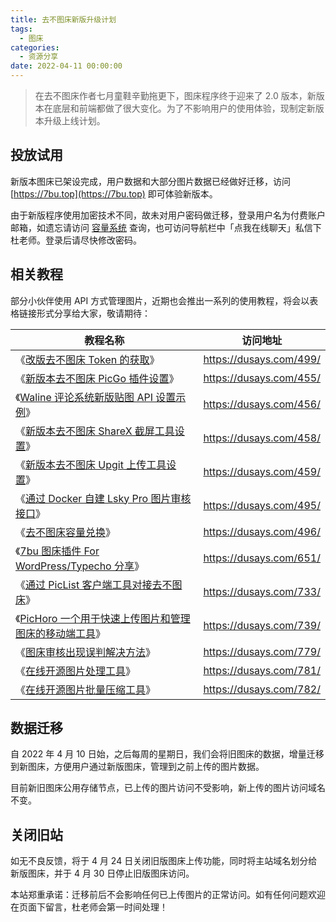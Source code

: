 ```yaml
---
title: 去不图床新版升级计划
tags:
  - 图床
categories:
  - 资源分享
date: 2022-04-11 00:00:00
---
```


> 在去不图床作者七月童鞋辛勤拖更下，图床程序终于迎来了 2.0 版本，新版本在底层和前端都做了很大变化。为了不影响用户的使用体验，现制定新版本升级上线计划。

<!-- more -->

## 投放试用

新版本图床已架设完成，用户数据和大部分图片数据已经做好迁移，访问 [https://7bu.top](https://7bu.top) 即可体验新版本。

由于新版程序使用加密技术不同，故未对用户密码做迁移，登录用户名为付费账户邮箱，如遗忘请访问 [容量系统](https://pay.dusay.cn) 查询，也可访问导航栏中「点我在线聊天」私信下杜老师。登录后请尽快修改密码。

## 相关教程

部分小伙伴使用 API 方式管理图片，近期也会推出一系列的使用教程，将会以表格链接形式分享给大家，敬请期待：

| 教程名称 | 访问地址 |
| - | - |
| 《[改版去不图床 Token 的获取](https://dusays.com/499/)》 | https://dusays.com/499/ |
| 《[新版本去不图床 PicGo 插件设置](https://dusays.com/455/)》 | https://dusays.com/455/ |
| 《[Waline 评论系统新版贴图 API 设置示例](https://dusays.com/456/)》 | https://dusays.com/456/ |
| 《[新版本去不图床 ShareX 截屏工具设置](https://dusays.com/458/)》 | https://dusays.com/458/ |
| 《[新版本去不图床 Upgit 上传工具设置](https://dusays.com/459/)》 | https://dusays.com/459/ |
| 《[通过 Docker 自建 Lsky Pro 图片审核接口](https://dusays.com/495/)》 | https://dusays.com/495/ |
| 《[去不图床容量兑换](https://dusays.com/496/)》 | https://dusays.com/496/ |
| 《[7bu 图床插件 For WordPress/Typecho 分享](https://dusays.com/651/)》 | https://dusays.com/651/ |
| 《[通过 PicList 客户端工具对接去不图床](https://dusays.com/733/)》 | https://dusays.com/733/ |
| 《[PicHoro 一个用于快速上传图片和管理图床的移动端工具](https://dusays.com/739/)》 | https://dusays.com/739/ |
| 《[图床审核出现误判解决方法](https://dusays.com/779/)》 | https://dusays.com/779/ |
| 《[在线开源图片处理工具](https://dusays.com/781/)》 | https://dusays.com/781/ |
| 《[在线开源图片批量压缩工具](https://dusays.com/782/)》 | https://dusays.com/782/ |

## 数据迁移

自 2022 年 4 月 10 日始，之后每周的星期日，我们会将旧图床的数据，增量迁移到新图床，方便用户通过新版图床，管理到之前上传的图片数据。

目前新旧图床公用存储节点，已上传的图片访问不受影响，新上传的图片访问域名不变。

## 关闭旧站

如无不良反馈，将于 4 月 24 日关闭旧版图床上传功能，同时将主站域名划分给新版图床，并于 4 月 30 日停止旧版图床访问。

本站郑重承诺：迁移前后不会影响任何已上传图片的正常访问。如有任何问题欢迎在页面下留言，杜老师会第一时间处理！